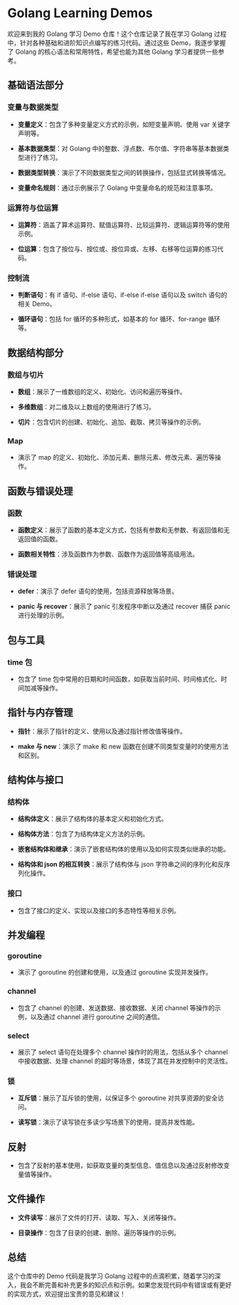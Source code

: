 # Golang Learning Demos

欢迎来到我的 Golang 学习 Demo 仓库！这个仓库记录了我在学习 Golang 过程中，针对各种基础和进阶知识点编写的练习代码。通过这些 Demo，我逐步掌握了 Golang 的核心语法和常用特性，希望也能为其他 Golang 学习者提供一些参考。

## 基础语法部分

### 变量与数据类型



*   **变量定义**：包含了多种变量定义方式的示例，如短变量声明、使用 var 关键字声明等。

*   **基本数据类型**：对 Golang 中的整数、浮点数、布尔值、字符串等基本数据类型进行了练习。

*   **数据类型转换**：演示了不同数据类型之间的转换操作，包括显式转换等情况。

*   **变量命名规则**：通过示例展示了 Golang 中变量命名的规范和注意事项。

### 运算符与位运算



*   **运算符**：涵盖了算术运算符、赋值运算符、比较运算符、逻辑运算符等的使用示例。

*   **位运算**：包含了按位与、按位或、按位异或、左移、右移等位运算的练习代码。

### 控制流



*   **判断语句**：有 if 语句、if-else 语句、if-else if-else 语句以及 switch 语句的相关 Demo。

*   **循环语句**：包括 for 循环的多种形式，如基本的 for 循环、for-range 循环等。

## 数据结构部分

### 数组与切片



*   **数组**：展示了一维数组的定义、初始化、访问和遍历等操作。

*   **多维数组**：对二维及以上数组的使用进行了练习。

*   **切片**：包含切片的创建、初始化、追加、截取、拷贝等操作的示例。

### Map



*   演示了 map 的定义、初始化、添加元素、删除元素、修改元素、遍历等操作。

## 函数与错误处理

### 函数



*   **函数定义**：展示了函数的基本定义方式，包括有参数和无参数、有返回值和无返回值的函数。

*   **函数相关特性**：涉及函数作为参数、函数作为返回值等高级用法。

### 错误处理



*   **defer**：演示了 defer 语句的使用，包括资源释放等场景。

*   **panic 与 recover**：展示了 panic 引发程序中断以及通过 recover 捕获 panic 进行处理的示例。

## 包与工具

### time 包



*   包含了 time 包中常用的日期和时间函数，如获取当前时间、时间格式化、时间加减等操作。

## 指针与内存管理



*   **指针**：展示了指针的定义、使用以及通过指针修改值等操作。

*   **make 与 new**：演示了 make 和 new 函数在创建不同类型变量时的使用方法和区别。

## 结构体与接口

### 结构体



*   **结构体定义**：展示了结构体的基本定义和初始化方式。

*   **结构体方法**：包含了为结构体定义方法的示例。

*   **嵌套结构体和继承**：演示了嵌套结构体的使用以及如何实现类似继承的功能。

*   **结构体和 json 的相互转换**：展示了结构体与 json 字符串之间的序列化和反序列化操作。

### 接口



*   包含了接口的定义、实现以及接口的多态特性等相关示例。

## 并发编程

### goroutine



*   演示了 goroutine 的创建和使用，以及通过 goroutine 实现并发操作。

### channel



*   包含了 channel 的创建、发送数据、接收数据、关闭 channel 等操作的示例，以及通过 channel 进行 goroutine 之间的通信。

### select



*   展示了 select 语句在处理多个 channel 操作时的用法，包括从多个 channel 中接收数据、处理 channel 的超时等场景，体现了其在并发控制中的灵活性。

### 锁



*   **互斥锁**：展示了互斥锁的使用，以保证多个 goroutine 对共享资源的安全访问。

*   **读写锁**：演示了读写锁在多读少写场景下的使用，提高并发性能。

## 反射



*   包含了反射的基本使用，如获取变量的类型信息、值信息以及通过反射修改变量值等操作。

## 文件操作



*   **文件读写**：展示了文件的打开、读取、写入、关闭等操作。

*   **目录操作**：包含了目录的创建、删除、遍历等操作的示例。

## 总结

这个仓库中的 Demo 代码是我学习 Golang 过程中的点滴积累，随着学习的深入，我会不断完善和补充更多的知识点和示例。如果您发现代码中有错误或有更好的实现方式，欢迎提出宝贵的意见和建议！